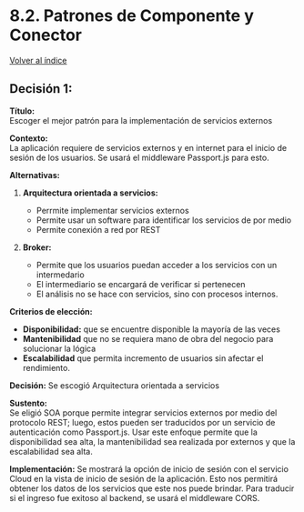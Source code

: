 # 8.2. Patrones de Componente y Conector
[Volver al índice](/8/8.md)

## Decisión 1: 

**Título:**  
Escoger el mejor patrón para la implementación de servicios externos

**Contexto:**  
La aplicación requiere de servicios externos y en internet para el inicio de sesión de los usuarios. Se usará el middleware Passport.js para esto.

**Alternativas:**
1. **Arquitectura orientada a servicios:**
    - Perrmite implementar servicios externos
    - Permite usar un software para identificar los servicios de por medio
    - Permite conexión a red por REST

2. **Broker:**
    - Permite que los usuarios puedan acceder a los servicios con un intermedario
    - El intermediario se encargará de verificar si pertenecen
    - El análisis no se hace con servicios, sino con procesos internos.

**Criterios de elección:**
- **Disponibilidad:** que se encuentre disponible la mayoría de las veces
- **Mantenibilidad** que no se requiera mano de obra del negocio para solucionar la lógica
- **Escalabilidad** que permita incremento de usuarios sin afectar el rendimiento.

**Decisión:**
Se escogió Arquitectura orientada a servicios

**Sustento:**  
Se eligió SOA porque permite integrar  servicios externos por medio del protocolo REST; luego, estos pueden ser traducidos por un servicio de autenticación como Passport.js. Usar este enfoque permite que la disponibilidad sea alta, la mantenibilidad sea realizada por externos y que la escalabilidad sea alta.

**Implementación:**
Se mostrará la opción de inicio de sesión con el servicio Cloud en la vista de inicio de sesión de la aplicación. Esto nos permitirá obtener los datos de los servicios que este nos puede brindar. Para traducir si el ingreso fue exitoso al backend, se usará el middleware CORS.

